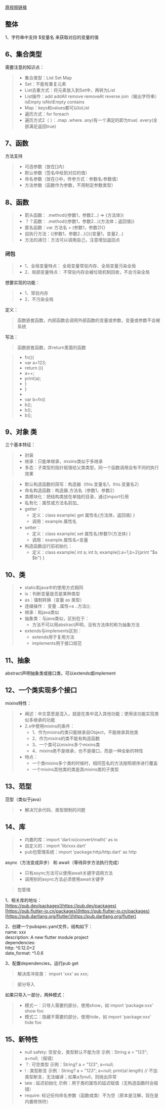 [原视频链接](https://www.bilibili.com/video/BV1S4411E7LY?p=6)

## 整体
1、字符串中支持 $变量名 来获取对应的变量的值

## 6、集合类型

需要注意的知识点：
> * 集合类型：List Set Map
> * Set：不能有重复元素
> * List去重方式：将元素放入到Set中，再转为List
> * List操作：add addAll remove removeAt reverse join（输出字符串） isEmpty isNotEmpty contains
> * Map：keys和values都可以toList 
> * 遍历方式：for foreach 
> * 遍历方式2（   ）：.map .where .any(有一个满足的即为true) .every(全部满足返回true)

## 7、函数
方法支持 
> * 可选参数（放在[]内）
> * 默认参数（签名中给到对应的值）
> * 命名参数（放在{}中，传参方式：参数名:参数值）
> * 方法参数（函数作为参数，不用制定参数类型）

## 8、函数
> * 箭头函数： .method((参数1，参数2...) => {方法体})
> * ？？函数： .method((参数1，参数2...){方法体；返回值})
> * 匿名函数：var 方法名 = (参数1，参数2){}
> * 自执行方法：((参数1，参数2...){})(变量1，变量2...)
> * 方法的递归：方法可以调用自己，注意增加返回点

### 闭包

> * 1、全局变量特点： 全局变量常驻内存、全局变量污染全局
> * 2、局部变量特点： 不常驻内存会被垃圾机制回收，不会污染全局

想要实现的功能：
> * 1、常驻内存
> * 2、不污染全局

定义：
> 函数嵌套函数，内部函数会调用外部函数的变量或参数，变量或参数不会被系统

写法：
> 函数嵌套函数，并return里面的函数

> * fn(){
> *  var a=123;
> *  return (){
> *    a++;
> *    print(a);
> *  }
> * }
> * 
> * var b=fn()
> * b();
> * b();
> * b();


## 9、对象 类
三个基本特征：
> * 封装
> * 继承：只能单继承，mixins类似于多继承
> * 多态：子类型的指针赋值给父类类型，同一个函数调用会有不同的执行效果

> * 默认构造函数的简写：构造器（this.变量名1，this.变量名2）
> * 命名构造函数：构造器.方法名（参数1，参数2）
> * 类模块化：把结构类放在单独的目录，通过import引用
> * 私有化：属性或方法名前加_
> * getter： 
>   * 定义：class example{ get 属性名{方法体，返回值} }
>   * 调用：example.属性名
> * setter： 
>   * 定义：class example{ set 属性名(参数1){方法体} }
>   * 调用：example.属性名=变量
> * 构造函数运行前初始化：
>   * 定义：class example{ int a; int b; example():a=1,b=2{print "$a $b"} }

## 10、类
> * static和java中的使用方式相同
> * is：判断变量是否是某种类型
> * as：强制转换（变量 as 类型）
> * 连缀操作： 变量 ..属性=a ..方法();
> * 继承：和java类似
> * 抽象类：与java类似，区别在于：
>   * 方法不可以用abstract声明，没有方法体的称为抽象方法
> * extends与implements区别：
>   * extends用于复用方法
>   * implements用于接口规范


## 11、抽象
abstract声明抽象类或接口类，可以extends或implement

## 12、一个类实现多个接口

mixins特性：
> * 阐述：中文意思是混入，就是在类中混入其他功能；使用该功能实现类似多继承的功能
> * 2.x中使用mixins的条件：
>   * 1、作为mixins的类只能继承自Object，不能继承其他类
>   * 2、作为mixins的类不能有构造函数
>   * 3、一个类可以mixins多个mixins类
>   * 4、mixins绝不是继承，也不是接口，而是一种全新的特性
> * 特点：
>   * 一个类mixins多个类的时候时，相同签名的方法按照顺序进行覆盖
>   * 一个mixins其他类的类是其mixins类的子类型

## 13、范型
范型（类似于java）
> * 解决冗余代码、类型限制的问题

## 14、库
> * 内置的库：import 'dart:io(convert/math)' as io
> * 自定义的：import 'lib/xxx.dart'
> * pub包管理系统：import 'package:http/http.dart' as http

async（方法变成异步） 和 await（等待异步方法执行完成）
> * 只有async方法可以使用await关键字调用方法
> * 调用别的async方法必须使用await关键字

> 包管理    

1、相关库的地址：  
[https://pub.dev/packages](https://pub.dev/packages)  
[https://pub.flutter-io.cn/packages](https://pub.flutter-io.cn/packages)  
[https://pub.dartlang.org/flutter](https://pub.dartlang.org/flutter)  

2、创建一个pubspec.yaml文件，结构如下：  
    name: xxx  
    description: A new flutter module project  
    dependencies:   
        http: ^0.12.0+2  
        date_format: ^1.0.6  

3、配置dependencies，运行pub get

> 解决库冲突类： import 'xxx' as xxx;

> 部分导入

如果只导入一部分，两种模式：
> * 模式一：只导入需要的部分，使用show，如 import 'package:xxx' show foo
> * 模式二：隐藏不需要的部分，使用hide，如 import 'package:xxx' hide foo


## 15、新特性
> * null safety: 空安全，类型默认不能为空   示例：String a = "123"; a=null;（报错）
> * ？: 可空类型  示例：String? a = "123"; a=null;
> * ! : 类型断言  示例：String? a = "123"; a=null; print(a!.length) // 不加类型断言，无法编译；如果a为null，则抛出异常
> * late : 延迟初始化  示例：用于类的属性的延迟赋值（无构造函数时会报错）
> * require: 标记任何命名参数（函数或类）不为空（原本是注解，现在是内置修饰符）
>
>
